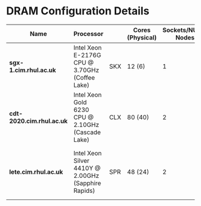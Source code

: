 # DRAM Configuration Details

| **Name**              | **Processor**                                   | |**Cores (Physical)** | **Sockets/NUMA Nodes** | **RAM**    | **DRAM Type**       | **Speed (MT/s)** | **DIMM Count** | **Vendor**    | **Model Number**             | **Width** | **Voltage** | **Type Detail**                     | **Slots Used**                     |
|-----------------------|-----------------------------------------------|----------------------|----------------------|-------------------------|------------|---------------------|------------------|----------------|---------------|------------------------------|-----------|-------------|-------------------------------------|-------------------------------------|
| **sgx-1.cim.rhul.ac.uk** | Intel Xeon E-2176G CPU @ 3.70GHz (Coffee Lake) | SKX | 12 (6)              | 1                       | 64GB       | DDR4               | 2666             | 4              | SK Hynix     | HMA82GU7CJR8N-VK            | 64 bits   | 1.2V        | Synchronous Unbuffered (Unregistered) | Slots 0, 1, 2, 3                  |
| **cdt-2020.cim.rhul.ac.uk** | Intel Xeon Gold 6230 CPU @ 2.10GHz (Cascade Lake) | CLX | 80 (40)             | 2                       | 256GB      | DDR4               | 2933             | 8              | SK Hynix     | HMA84GR6DJR4N-WM            | 64 bits   | 1.2V        | Synchronous Registered (Buffered)   | Slots 0, 1, 3, 4, c, d, f, 10      |
| **lete.cim.rhul.ac.uk**   | Intel Xeon Silver 4410Y @ 2.00GHz (Sapphire Rapids) | SPR | 48 (24)             | 2                       | 128GB      | DDR5               | 4800             | 8              | Samsung      | M321R2GA3BB6-CQKVS          | 64 bits   | 1.1V        | Synchronous Registered (Buffered)   | Slots 0, 2, 4, 6, 8, 10, 12, 14   |
